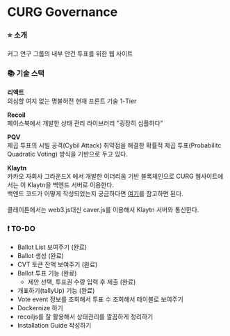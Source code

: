 # CURG Governance
### ⭐️ 소개
커그 연구 그룹의 내부 안건 투표를 위한 웹 사이트

### 📚 기술 스택
**리액트**<br/>
의심할 여지 없는 명불허전 현재 프론트 기술 1-Tier

**Recoil**<br/>
페이스북에서 개발한 상태 관리 라이브러리 "굉장히 심플하다"

**PQV**<br/>
제곱 투표의 시빌 공격(Cybil Attack) 취약점을 해결한 확률적 제곱 투표(Probabilitc Quadratic Voting) 방식을 기반으로 두고 있다.

**Klaytn**<br/>
카카오 자회사 그라운드X 에서 개발한 이더리움 기반 블록체인으로 CURG 웹사이트에서는 이 Klaytn을 백엔드 서버로 이용한다.<br/>
백엔드 코드가 어떻게 작성되었는지 궁금하다면 [여기](https://github.com/curg/v1)를 참고하면 된다.<br/><br/>
클레이튼에서는 web3.js대신 caver.js를 이용해서 Klaytn 서버와 통신한다.

### ❗ TO-DO
* Ballot List 보여주기 (완료)
* Ballot 생성 (완료)
* CVT 토큰 잔액 보여주기 (완료)
* Ballot 투표 기능 (완료)
  * 제안 선택, 투표권 수량 입력 후 제출 (완료)
* 개표하기(tallyUp) 기능 (완료)
* Vote event 정보를 조회해서 투표 수 조회해서 테이블로 보여주기
* Dockernize 하기
* recoiljs를 잘 활용해서 상태관리를 깔끔하게 정리하기
* Installation Guide 작성하기
